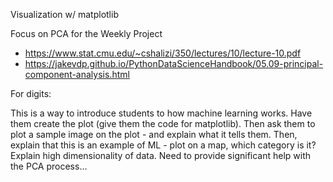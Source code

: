 Visualization w/ matplotlib

Focus on PCA for the Weekly Project
- https://www.stat.cmu.edu/~cshalizi/350/lectures/10/lecture-10.pdf
- https://jakevdp.github.io/PythonDataScienceHandbook/05.09-principal-component-analysis.html

For digits:

This is a way to introduce students to how machine learning works.  Have them create the plot (give them the code for matplotlib).
Then ask them to plot a sample image on the plot - and explain what it tells them.
Then, explain that this is an example of ML - plot on a map, which category is it?
Explain high dimensionality of data.
Need to provide significant help with the PCA process...